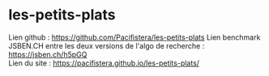 # les-petits-plats

Lien github : https://github.com/Pacifistera/les-petits-plats
Lien benchmark JSBEN.CH entre les deux versions de l'algo de recherche  : https://jsben.ch/h5pGQ <br>
Lien du site : https://pacifistera.github.io/les-petits-plats/
